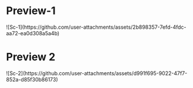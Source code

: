 <h1>Preview-1</h1>
![Sc-1](https://github.com/user-attachments/assets/2b898357-7efd-4fdc-aa72-ea0d308a5a4b)
<h1>Preview 2</h1>
![Sc-2](https://github.com/user-attachments/assets/d991f695-9022-47f7-852a-d85f30b86173)

